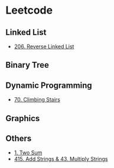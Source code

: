 # Leetcode

## Linked List

- [206. Reverse Linked List](/documents/leetcode/206.reverse-linked-list.md)

## Binary Tree

## Dynamic Programming

- [70. Climbing Stairs](/documents/leetcode/70.climbing-stairs.md)

## Graphics

## Others

- [1. Two Sum](/documents/leetcode/1.two-sum.md)
- [415. Add Strings & 43. Multiply Strings](/documents/leetcode/415.add-strings.md)
